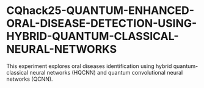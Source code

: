 # CQhack25-QUANTUM-ENHANCED-ORAL-DISEASE-DETECTION-USING-HYBRID-QUANTUM-CLASSICAL-NEURAL-NETWORKS
This experiment explores oral diseases identification using hybrid quantum-classical neural networks (HQCNN) and quantum convolutional neural networks (QCNN). 
